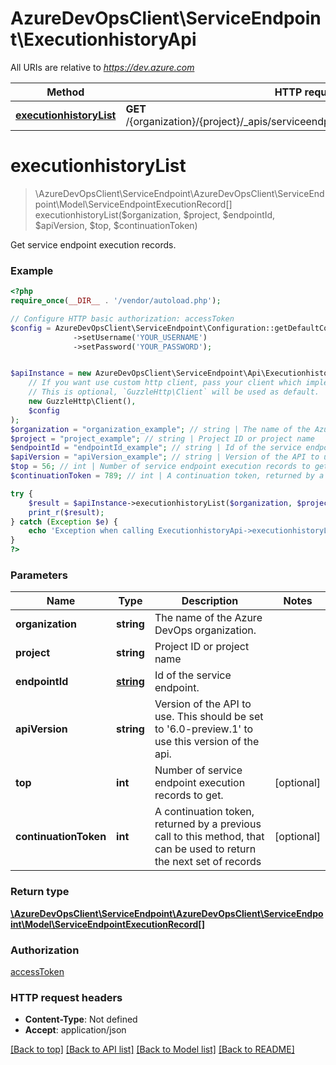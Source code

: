 # AzureDevOpsClient\ServiceEndpoint\ExecutionhistoryApi

All URIs are relative to *https://dev.azure.com*

Method | HTTP request | Description
------------- | ------------- | -------------
[**executionhistoryList**](ExecutionhistoryApi.md#executionhistoryList) | **GET** /{organization}/{project}/_apis/serviceendpoint/{endpointId}/executionhistory | 


# **executionhistoryList**
> \AzureDevOpsClient\ServiceEndpoint\AzureDevOpsClient\ServiceEndpoint\Model\ServiceEndpointExecutionRecord[] executionhistoryList($organization, $project, $endpointId, $apiVersion, $top, $continuationToken)



Get service endpoint execution records.

### Example
```php
<?php
require_once(__DIR__ . '/vendor/autoload.php');

// Configure HTTP basic authorization: accessToken
$config = AzureDevOpsClient\ServiceEndpoint\Configuration::getDefaultConfiguration()
              ->setUsername('YOUR_USERNAME')
              ->setPassword('YOUR_PASSWORD');


$apiInstance = new AzureDevOpsClient\ServiceEndpoint\Api\ExecutionhistoryApi(
    // If you want use custom http client, pass your client which implements `GuzzleHttp\ClientInterface`.
    // This is optional, `GuzzleHttp\Client` will be used as default.
    new GuzzleHttp\Client(),
    $config
);
$organization = "organization_example"; // string | The name of the Azure DevOps organization.
$project = "project_example"; // string | Project ID or project name
$endpointId = "endpointId_example"; // string | Id of the service endpoint.
$apiVersion = "apiVersion_example"; // string | Version of the API to use.  This should be set to '6.0-preview.1' to use this version of the api.
$top = 56; // int | Number of service endpoint execution records to get.
$continuationToken = 789; // int | A continuation token, returned by a previous call to this method, that can be used to return the next set of records

try {
    $result = $apiInstance->executionhistoryList($organization, $project, $endpointId, $apiVersion, $top, $continuationToken);
    print_r($result);
} catch (Exception $e) {
    echo 'Exception when calling ExecutionhistoryApi->executionhistoryList: ', $e->getMessage(), PHP_EOL;
}
?>
```

### Parameters

Name | Type | Description  | Notes
------------- | ------------- | ------------- | -------------
 **organization** | **string**| The name of the Azure DevOps organization. |
 **project** | **string**| Project ID or project name |
 **endpointId** | [**string**](../Model/.md)| Id of the service endpoint. |
 **apiVersion** | **string**| Version of the API to use.  This should be set to &#39;6.0-preview.1&#39; to use this version of the api. |
 **top** | **int**| Number of service endpoint execution records to get. | [optional]
 **continuationToken** | **int**| A continuation token, returned by a previous call to this method, that can be used to return the next set of records | [optional]

### Return type

[**\AzureDevOpsClient\ServiceEndpoint\AzureDevOpsClient\ServiceEndpoint\Model\ServiceEndpointExecutionRecord[]**](../Model/ServiceEndpointExecutionRecord.md)

### Authorization

[accessToken](../../README.md#accessToken)

### HTTP request headers

 - **Content-Type**: Not defined
 - **Accept**: application/json

[[Back to top]](#) [[Back to API list]](../../README.md#documentation-for-api-endpoints) [[Back to Model list]](../../README.md#documentation-for-models) [[Back to README]](../../README.md)

